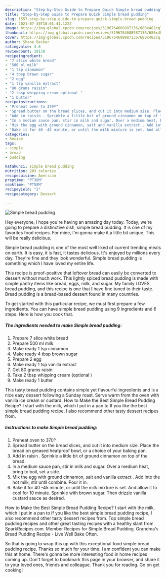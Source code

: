 ```yaml
---
description: "Step-by-Step Guide to Prepare Quick Simple bread pudding"
title: "Step-by-Step Guide to Prepare Quick Simple bread pudding"
slug: 1557-step-by-step-guide-to-prepare-quick-simple-bread-pudding
date: 2021-07-30T18:01:41.122Z
image: https://img-global.cpcdn.com/recipes/5196764608987136/680x482cq70/simple-bread-pudding-recipe-main-photo.jpg
thumbnail: https://img-global.cpcdn.com/recipes/5196764608987136/680x482cq70/simple-bread-pudding-recipe-main-photo.jpg
cover: https://img-global.cpcdn.com/recipes/5196764608987136/680x482cq70/simple-bread-pudding-recipe-main-photo.jpg
author: Shane Becker
ratingvalue: 4.6
reviewcount: 10138
recipeingredient:
- "7 slice white bread"
- "500 ml milk"
- "1 tsp cinnamon"
- "4 tbsp brown sugar"
- "2 egg"
- "1 tsp vanilla extract"
- "80 grams raisin"
- "2 tbsp whipping cream optional "
- "1 butter"
recipeinstructions:
- "Preheat oven to 370º"
- "Spread butter on the bread slices, and cut it into medium size. Place the bread on greased heatproof bowl, or a choice of your baking pan."
- "Add in raisin . Sprinkle a little bit of ground cinnamon on top of the bread."
- "In a medium sauce pan, stir in milk and sugar. Over a medium heat, bring to boil, set a side."
- "Mix the egg with ground cinnamon, salt and vanilla extract . Add into the hot milk, stir until combine. Pour it in."
- "Bake it for 40 -45 minute, or until the milk mixture is set. And allow it to cool for 10 minute. Sprinkle with brown sugar. Then drizzle vanilla custard sauce as desired."
categories:
- Recipe
tags:
- simple
- bread
- pudding

katakunci: simple bread pudding 
nutrition: 203 calories
recipecuisine: American
preptime: "PT38M"
cooktime: "PT58M"
recipeyield: "2"
recipecategory: Dessert

---
```



![Simple bread pudding](https://img-global.cpcdn.com/recipes/5196764608987136/680x482cq70/simple-bread-pudding-recipe-main-photo.jpg)

Hey everyone, I hope you're having an amazing day today. Today, we're going to prepare a distinctive dish, simple bread pudding. It is one of my favorites food recipes. For mine, I'm gonna make it a little bit unique. This will be really delicious.

Simple bread pudding is one of the most well liked of current trending meals on earth. It is easy, it is fast, it tastes delicious. It's enjoyed by millions every day. They're fine and they look wonderful. Simple bread pudding is something which I have loved my entire life.

This recipe is proof-positive that leftover bread can easily be converted to dessert without much work. This lightly spiced bread pudding is made with simple pantry items like bread, eggs, milk, and sugar. My family LOVES bread pudding, and this recipe is one that I have fine tuned to their taste. Bread pudding is a bread-based dessert found in many countries.


To get started with this particular recipe, we must first prepare a few ingredients. You can have simple bread pudding using 9 ingredients and 6 steps. Here is how you cook that.

<!--inarticleads1-->

##### The ingredients needed to make Simple bread pudding:

1. Prepare 7 slice white bread
1. Prepare 500 ml milk
1. Make ready 1 tsp cinnamon
1. Make ready 4 tbsp brown sugar
1. Prepare 2 egg
1. Make ready 1 tsp vanilla extract
1. Get 80 grams raisin
1. Take 2 tbsp whipping cream (optional )
1. Make ready 1 butter


This tasty bread pudding contains simple yet flavourful ingredients and is a nice easy dessert following a Sunday roast. Serve warm from the oven with vanilla ice cream or custard. How to Make the Best Simple Bread Pudding Recipe? I start with the milk, which I put in a pan to If you like the best simple bread pudding recipe, I also recommend other tasty dessert recipes from. 

<!--inarticleads2-->

##### Instructions to make Simple bread pudding:

1. Preheat oven to 370º
1. Spread butter on the bread slices, and cut it into medium size. Place the bread on greased heatproof bowl, or a choice of your baking pan.
1. Add in raisin . Sprinkle a little bit of ground cinnamon on top of the bread.
1. In a medium sauce pan, stir in milk and sugar. Over a medium heat, bring to boil, set a side.
1. Mix the egg with ground cinnamon, salt and vanilla extract . Add into the hot milk, stir until combine. Pour it in.
1. Bake it for 40 -45 minute, or until the milk mixture is set. And allow it to cool for 10 minute. Sprinkle with brown sugar. Then drizzle vanilla custard sauce as desired.


How to Make the Best Simple Bread Pudding Recipe? I start with the milk, which I put in a pan to If you like the best simple bread pudding recipe, I also recommend other tasty dessert recipes from. Top simple bread pudding recipes and other great tasting recipes with a healthy slant from SparkRecipes.com. Member Recipes for Simple Bread Pudding. Grandma&#39;s Bread Pudding Recipe - Live Well Bake Often. 

So that is going to wrap this up with this exceptional food simple bread pudding recipe. Thanks so much for your time. I am confident you can make this at home. There's gonna be more interesting food in home recipes coming up. Don't forget to bookmark this page in your browser, and share it to your loved ones, friends and colleague. Thank you for reading. Go on get cooking!

